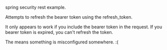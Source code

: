 spring security rest example.


Attempts to refresh the bearer token using the refresh_token.

It only appears to work if you include the bearer token in the request.
If you bearer token is expired, you can't refresh the token.

The means something is misconfigured somewhere. :(


